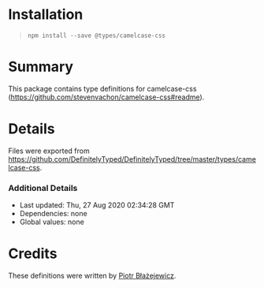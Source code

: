 # Installation
> `npm install --save @types/camelcase-css`

# Summary
This package contains type definitions for camelcase-css (https://github.com/stevenvachon/camelcase-css#readme).

# Details
Files were exported from https://github.com/DefinitelyTyped/DefinitelyTyped/tree/master/types/camelcase-css.

### Additional Details
 * Last updated: Thu, 27 Aug 2020 02:34:28 GMT
 * Dependencies: none
 * Global values: none

# Credits
These definitions were written by [Piotr Błażejewicz](https://github.com/peterblazejewicz).

